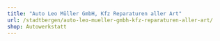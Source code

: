 ```yaml
---
title: "Auto Leo Müller GmbH, Kfz Reparaturen aller Art"
url: /stadtbergen/auto-leo-mueller-gmbh-kfz-reparaturen-aller-art/
shop: Autowerkstatt
---
```

